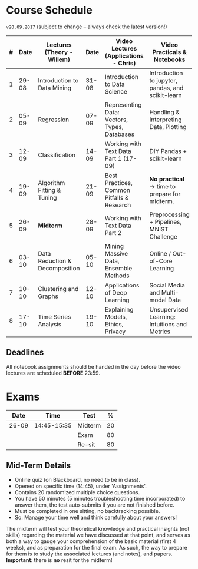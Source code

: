# Course Schedule

`v20.09.2017` (subject to change – always check the latest version!)

| #    | Date  | Lectures (Theory - Willem)      | Date  | Video Lectures (Applications - Chris)         | Video Practicals & Notebooks                        |
| ---- | ----- | ------------------------------- | ----- | --------------------------------------------- | --------------------------------------------------- |
| 1    | 29-08 | Introduction to Data Mining     | 31-08 | Introduction to Data Science                  | Introduction to jupyter, pandas, and scikit-learn   |
| 2    | 05-09 | Regression                      | 07-09 | Representing Data: Vectors, Types, Databases  | Handling & Interpreting Data, Plotting              |
| 3    | 12-09 | Classification                  | 14-09 | Working with Text Data Part 1 (17-09)         | DIY Pandas + scikit-learn                           |
| 4    | 19-09 | Algorithm Fitting & Tuning      | 21-09 | Best Practices, Common Pitfalls & Research    | **No practical** -> time to prepare for midterm.    |
| 5    | 26-09 | **Midterm**                     | 28-09 | Working with Text Data Part 2                 | Preprocessing + Pipelines, MNIST Challenge          |
| 6    | 03-10 | Data Reduction & Decomposition  | 05-10 | Mining Massive Data, Ensemble Methods         | Online / Out-of-Core Learning                       |
| 7    | 10-10 | Clustering and Graphs           | 12-10 | Applications of Deep Learning                 | Social Media and Multi-modal Data                   |
| 8    | 17-10 | Time Series Analysis            | 19-10 | Explaining Models, Ethics, Privacy            | Unsupervised Learning: Intuitions and Metrics       |

## Deadlines

All notebook assignments should be handed in the day before the video lectures are scheduled **BEFORE** 23:59.

# Exams

| Date  | Time        | Test                                                       | %   |
| ----- | ----------- | ---------------------------------------------------------- | --- |
| 26-09 | 14:45-15:35 | Midterm                                                    | 20  |
|      	|             | Exam                                                       | 80  |
|     	|             | Re-sit                                                     | 80  |

##  Mid-Term Details

- Online quiz (on Blackboard, no need to be in class).
- Opened on specific time (14:45), under 'Assignments'.
- Contains 20 randomized multiple choice questions.
- You have 50 minutes (5 minutes troubleshooting time incorporated) to answer
  them, the test auto-submits if you are not finished before.
- Must be completed in one sitting, no backtracking possible.
- So: Manage your time well and think carefully about your answers!

The midterm will test your theoretical knowledge and practical insights (not skills) regarding the material we have discussed at that point, and serves as both a way to gauge your comprehension of the basic material (first 4 weeks), and as preparation for the final exam. As such, the way to prepare for them is to study the associated lectures (and notes), and papers. **Important**: there is **no** resit for the midterm!
